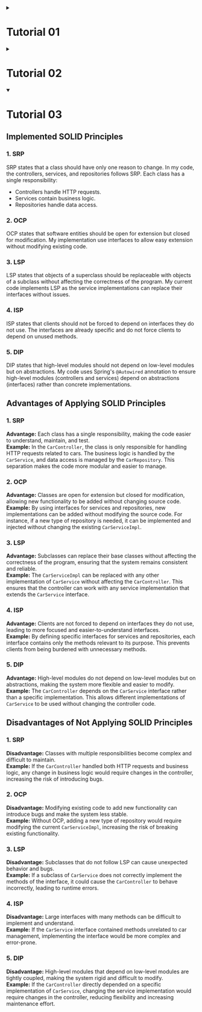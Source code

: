 <details>
    <summary><h1>Tutorial 01</h1></summary>

## Reflection 1
After I reviewed my code, I'm confident that I've applied most of the clean code principles and secure coding practices. The variables of my code has been named accordingly. For example:
```Java
public Product edit(Product changes, UUID id) {
    Product product = findById(id);

    // Set name & quantity  
    if (product != null) {
        product.setProductName(changes.getProductName());
        product.setProductQuantity(changes.getProductQuantity());
    }

    return product;
}
```
"Changes" clearly states that it is an object of product which its attributes are the incoming changes inputted by the user, and "product" states that it is the object being modified.

The functions in the source code are broken down to its smallest form. It's written to perform a single task and be small in size. For example:
```java
public Product findById(UUID id) {
    for (Product product : productData) {
        if (product.getProductId().equals(id)) {
            return product;
        }
    }
    return null;
}
```
This improves readability of the code, as it reduce clutteredness of the code. It eliminates the need to replicate the same line of codes over different functions.

Most of the clean code principles & secure coding practices are handled by Spring Boot. Spring Boot is an MVC (Model-View-Controller) framework, which generally have their data structure's behaviour encapsulated. It's done to prevent the data being exposed directly. An example of this is the accessors (Setter & Getter) of the Product object. Furthermore, Spring Boot encodes data sent to users properly. I tried populating the input with common XSS payloads, and Spring Boot successfully prevents it from running. Spring Boot encodes the data into HTML Entity, therefore makes it clearer to parse HTML tags and data.

The web project is a small one, it only have 3 features, which are Create, Update, and Delete. I don't find the need to comment the source code, the functions are quite self-explanatory. It should be noted that Spring Boot does not enable input validation by default. In order to cover it, dependencies such as Jakarta Validation (Bean Validation API) and Spring Boot’s built-in validation support has to be added to project.

## Reflection 2
### Part 1
Writing unit tests ensures my code is valid and functions as intended. I've realized that unit and functional testing are essential in software development. They speed up testing, making the process more efficient. Without automation, testing would be slow and time-consuming.

Determining the number of unit tests required for a class depends on several factors, including the complexity of the class, the number of methods, and the potential edge cases that need to be covered. A rule-of-thumb is to write unit tests for each methods and additional tests to cover the potential edge cases and error handling.

To ensure that our unit tests is enough to verify the program, it's best to utilize code coverage tools. Code coverage, as its name suggests, measures how much of your code is executed while running tests. 100% code coverage doesn't imply that your code is bug-free and invulnerable, it simply suggests that each line within your code is executed. Therefore, code coverage cannot be used as proof that the code is flawless, it simply reflects the extent of test execution.

### Part 2
The new functional test suite would negatively impact the code cleanliness. Duplicating setup and instance variables from `CreateProductFunctionalTest.java` leads to redundant code, increasing the code size and introduces higher risk of error for future maintenance.
To improve this, a better approach is to create a parent class that contains the shared setup logic and use inheritance to avoid duplication. Additionally, minimizing instance variables helps reduce confusion and improves readability.

</details>

<details>
    <summary><h1>Tutorial 02</h1></summary>

## Reflection 1
>List the code quality issue(s) that you fixed during the exercise and explain your strategy on fixing them.

1."This class has only private constructors and may be final' & 'This utility class has a non-private constructor"

To solve this issue, I added `@SuppresionWarning` in `EshopApplication.java`

```java
package id.ac.ui.cs.advprog.eshop;

import org.springframework.boot.SpringApplication;
import org.springframework.boot.autoconfigure.SpringBootApplication;

@SpringBootApplication
@SuppressWarnings("PMD.UseUtilityClass")
public class EshopApplication {

	public static void main(String[] args) {
		SpringApplication.run(EshopApplication.class, args);
	}

}
```

2. "Unused import 'org.springframework.web.bind.annotation.*"
This issue is found in 2 files, `HomepageController.java` & `ProductController.java`. My solution is since the asterisk represents 'all', we specifically import what's needed in the code.
Example:

from : 
```java
import org.springframework.web.bind.annotation.*;
```

to : 
```java
import org.springframework.web.bind.annotation.RequestMapping;
import org.springframework.web.bind.annotation.GetMapping;
import org.springframework.web.bind.annotation.PostMapping;
import org.springframework.web.bind.annotation.ModelAttribute;
import org.springframework.web.bind.annotation.PathVariable;
```

3. "Unnecessary modifier 'public' on method '<insert method>': the method is declared in an interface type"
    This code issue is present in `ProductService.java`. To fix it, simply remove 'public modifier on each method.
```java
public interface ProductService {
    Product create(Product product);
    Product edit(Product changes, String id);
    void delete(String id);
    Product findById(String id);
    List<Product> findAll();
}
```

## Reflection 2
> Look at your CI/CD workflows (GitHub)/pipelines (GitLab). Do you think the current implementation has met the definition of Continuous Integration and Continuous Deployment? Explain the reasons (minimum 3 sentences)!

The current implementation meets the principles of Continuous Integration because every push and pull request triggers an automated test suite and code quality analysis using GitHub Actions. Not to mention, the whole test suite has a test coverage of 100%. It also implements Continuous Deployment by automatically deploying the latest changes to a PaaS, ensuring that the latest working version is always available online. 


</details>
<details open>
<summary><h1>Tutorial 03</h1></summary>

## Implemented SOLID Principles
### 1. SRP
SRP states that a class should have only one reason to change. In my code, the controllers, services, and repositories follows SRP. Each class has a single responsibility:

- Controllers handle HTTP requests.
- Services contain business logic.
- Repositories handle data access.

### 2. OCP
OCP states that software entities should be open for extension but closed for modification. My implementation use interfaces to allow easy extension without modifying existing code.

### 3. LSP
LSP states that objects of a superclass should be replaceable with objects of a subclass without affecting the correctness of the program. My current code implements LSP as the service implementations can replace their interfaces without issues.

### 4. ISP
ISP states that clients should not be forced to depend on interfaces they do not use. The interfaces are already specific and do not force clients to depend on unused methods.

### 5. DIP
DIP states that high-level modules should not depend on low-level modules but on abstractions. My code uses Spring's `@Autowired` annotation to ensure high-level modules (controllers and services) depend on abstractions (interfaces) rather than concrete implementations.

## Advantages of Applying SOLID Principles

### 1. SRP

<b>Advantage:</b> Each class has a single responsibility, making the code easier to understand, maintain, and test.  
<b>Example:</b> In the `CarController`, the class is only responsible for handling HTTP requests related to cars. The business logic is handled by the `CarService`, and data access is managed by the `CarRepository`. This separation makes the code more modular and easier to manage.

### 2. OCP

<b>Advantage:</b> Classes are open for extension but closed for modification, allowing new functionality to be added without changing source code.  
<b>Example:</b> By using interfaces for services and repositories, new implementations can be added without modifying the source code. For instance, if a new type of repository is needed, it can be implemented and injected without changing the existing `CarServiceImpl`.

### 3. LSP

<b>Advantage:</b> Subclasses can replace their base classes without affecting the correctness of the program, ensuring that the system remains consistent and reliable.  
<b>Example:</b> The `CarServiceImpl` can be replaced with any other implementation of `CarService` without affecting the `CarController`. This ensures that the controller can work with any service implementation that extends the `CarService` interface.

### 4. ISP

<b>Advantage:</b> Clients are not forced to depend on interfaces they do not use, leading to more focused and easier-to-understand interfaces.  
<b>Example:</b> By defining specific interfaces for services and repositories, each interface contains only the methods relevant to its purpose. This prevents clients from being burdened with unnecessary methods.

### 5. DIP

<b>Advantage:</b> High-level modules do not depend on low-level modules but on abstractions, making the system more flexible and easier to modify.  
<b>Example:</b> The `CarController` depends on the `CarService` interface rather than a specific implementation. This allows different implementations of `CarService` to be used without changing the controller code.

## Disadvantages of Not Applying SOLID Principles
### 1. SRP

<b>Disadvantage:</b> Classes with multiple responsibilities become complex and difficult to maintain.  
<b>Example:</b> If the `CarController` handled both HTTP requests and business logic, any change in business logic would require changes in the controller, increasing the risk of introducing bugs.

### 2. OCP
<b>Disadvantage:</b> Modifying existing code to add new functionality can introduce bugs and make the system less stable.  
<b>Example:</b> Without OCP, adding a new type of repository would require modifying the current `CarServiceImpl`, increasing the risk of breaking existing functionality.

### 3. LSP

<b>Disadvantage:</b> Subclasses that do not follow LSP can cause unexpected behavior and bugs.  
<b>Example:</b> If a subclass of `CarService` does not correctly implement the methods of the interface, it could cause the `CarController` to behave incorrectly, leading to runtime errors.

### 4. ISP

<b>Disadvantage:</b> Large interfaces with many methods can be difficult to implement and understand.  
<b>Example:</b> If the `CarService` interface contained methods unrelated to car management, implementing the interface would be more complex and error-prone.

### 5. DIP

<b>Disadvantage:</b> High-level modules that depend on low-level modules are tightly coupled, making the system rigid and difficult to modify.  
<b>Example:</b> If the `CarController` directly depended on a specific implementation of `CarService`, changing the service implementation would require changes in the controller, reducing flexibility and increasing maintenance effort.
</details>

